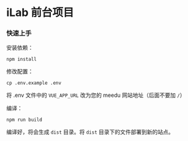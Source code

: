 
# iLab 前台项目

### 快速上手

安装依赖：

```
npm install
```

修改配置：

```
cp .env.example .env
```

将 .env 文件中的 `VUE_APP_URL` 改为您的 meedu 网站地址（后面不要加 `/`）

编译：

```
npm run build
```

编译好，将会生成 `dist` 目录。将 `dist` 目录下的文件部署到新的站点。
